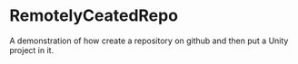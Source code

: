 # RemotelyCeatedRepo
A demonstration of how create a repository on github and then put a Unity project in it.
